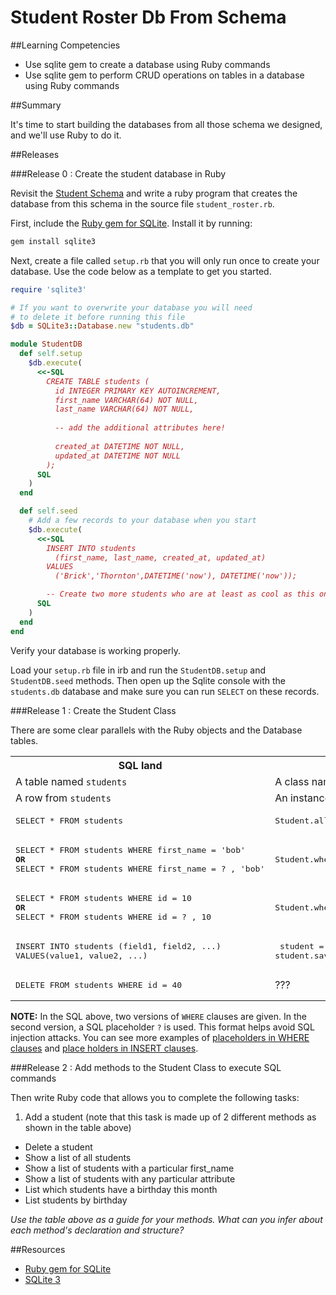 # Student Roster Db From Schema 
 
##Learning Competencies 

* Use sqlite gem to create a database using Ruby commands
* Use sqlite gem to perform CRUD operations on tables in a database using Ruby commands

##Summary 

 It's time to start building the databases from all those schema we designed, and we'll use Ruby to do it.  

##Releases

###Release 0 : Create the student database in Ruby

Revisit the [Student Schema]( http://socrates.devbootcamp.com/challenges/51)  and write a ruby program that creates the database from this schema in the source file `student_roster.rb`.  

First, include the [Ruby gem for SQLite](https://github.com/luislavena/sqlite3-ruby).  Install it by running:

```bash
gem install sqlite3
```

Next, create a file called `setup.rb`  that you will only run once to create your database.  Use the code below as a template to get you started. 

```ruby
require 'sqlite3'

# If you want to overwrite your database you will need 
# to delete it before running this file
$db = SQLite3::Database.new "students.db"

module StudentDB
  def self.setup
    $db.execute(
      <<-SQL
        CREATE TABLE students (
          id INTEGER PRIMARY KEY AUTOINCREMENT,
          first_name VARCHAR(64) NOT NULL,
          last_name VARCHAR(64) NOT NULL,
          
          -- add the additional attributes here!
          
          created_at DATETIME NOT NULL,
          updated_at DATETIME NOT NULL
        );
      SQL
    )
  end

  def self.seed
    # Add a few records to your database when you start
    $db.execute(
      <<-SQL
        INSERT INTO students 
          (first_name, last_name, created_at, updated_at)
        VALUES
          ('Brick','Thornton',DATETIME('now'), DATETIME('now'));

        -- Create two more students who are at least as cool as this one.
      SQL
    )
  end
end
```

Verify your database is working properly. 

Load your `setup.rb` file in irb and run the `StudentDB.setup`  and `StudentDB.seed` methods. Then open up the Sqlite console with the `students.db` database and make sure you can run `SELECT` on these records. 

###Release 1 :  Create the Student Class 

There are some clear parallels with the Ruby objects and the Database tables. 

<table class="table table-striped table-bordered">
  <tr>
    <th>SQL land</th>
    <th>Ruby land</th>
  </tr>
  <tr>
    <td>A table named <code>students</code></td>
    <td>A class named <code>Student</code></td>
  </tr>
  <tr>
    <td>A row from <code>students</code></td>
    <td>An instance of <code>Student</code></td>
  </tr>
 <tr>
    <td><pre>SELECT * FROM students </pre></td>
    <td><pre>Student.all</pre></td>
  </tr>
  <tr>
    <td><pre>SELECT * FROM students WHERE first_name = 'bob'<br><b>OR</b><br>SELECT * FROM students WHERE first_name = ? , 'bob'</pre></td>
    <td><pre>Student.where('first_name = ?', 'bob')</pre></td>
  </tr>
  <tr>
    <td><pre>SELECT * FROM students WHERE id = 10<br><b>OR</b><br>SELECT * FROM students WHERE id = ? , 10</pre></td>
    <td><pre>Student.where('id = ?', 10)</pre></td>
  </tr>
    <td><pre>INSERT INTO students (field1, field2, ...)
VALUES(value1, value2, ...)</pre></td>
    <td>
      <pre> student = Student.new(data)
student.save</pre>
    </td>
  </tr>
  <tr>
    <td><pre>DELETE FROM students WHERE id = 40</pre></td>
    <td>???</td>
  </tr>
</table>

<b>NOTE:</b> In the SQL above, two versions of `WHERE` clauses are given. In the second version, a SQL placeholder `?` is used.  This format helps avoid SQL injection attacks.  You can see more examples of [placeholders in WHERE clauses](http://sqlite-ruby.rubyforge.org/sqlite3/faq.html#538670816) and [place holders in INSERT clauses](http://sqlite-ruby.rubyforge.org/sqlite3/faq.html#538670616).


###Release 2 : Add methods to the Student Class to execute SQL commands

Then write Ruby code that allows you to complete the following tasks:

1. Add a student (note that this task is made up of 2 different methods as shown in the table above)
- Delete a student
- Show a list of all students
- Show a list of students with a particular first_name 
- Show a list of students with any particular attribute
- List which students have a birthday this month
- List students by birthday 

*Use the table above as a guide for your methods.  What can you infer about each method's declaration and structure?*

<!-- ##Optimize Your Learning  -->

##Resources

* [Ruby gem for SQLite](https://github.com/luislavena/sqlite3-ruby)
* [SQLite 3](http://sqlite-ruby.rubyforge.org/sqlite3)
